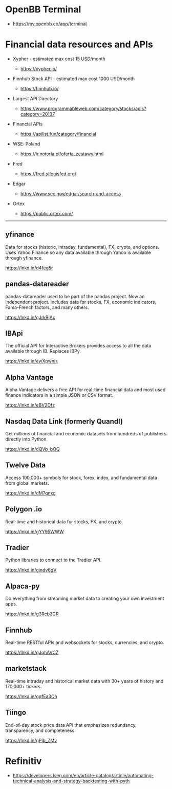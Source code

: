 # OpenBB Terminal

- https://my.openbb.co/app/terminal

# Financial data resources and APIs

- Xypher - estimated max cost 15 USD/month

  - https://xypher.io/

- Finnhub Stock API - estimated max cost 1000 USD/month

  - https://finnhub.io/

- Largest API Directory

  - https://www.programmableweb.com/category/stocks/apis?category=20137

- Financial APIs

  - https://apilist.fun/category/financial

- WSE: Poland

  - https://ir.notoria.pl/oferta_zestawy.html

- Fred

  - https://fred.stlouisfed.org/

- Edgar
  - https://www.sec.gov/edgar/search-and-access

- Ortex
  - https://public.ortex.com/

___

## yfinance

Data for stocks (historic, intraday, fundamental), FX, crypto, and options. Uses Yahoo Finance so any data available through Yahoo is available through yfinance.

https://lnkd.in/d4feg5r

## pandas-datareader

pandas-datareader used to be part of the pandas project. Now an independent project. Includes data for stocks, FX, economic indicators, Fama-French factors, and many others.

https://lnkd.in/gJrkRjAx

## IBApi

The official API for Interactive Brokers provides access to all the data available through IB. Replaces IBPy.

https://lnkd.in/ewXpwnis

## Alpha Vantage

Alpha Vantage delivers a free API for real-time financial data and most used finance indicators in a simple JSON or CSV format.

https://lnkd.in/eBV2Dfz

## Nasdaq Data Link (formerly Quandl)

Get millions of financial and economic datasets from hundreds of publishers directly into Python.

https://lnkd.in/dQVb_bQQ

## Twelve Data

Access 100,000+ symbols for stock, forex, index, and fundamental data from global markets.

https://lnkd.in/dM7qnxg

## Polygon .io

Real-time and historical data for stocks, FX, and crypto.

https://lnkd.in/gYY95WWW

## Tradier

Python libraries to connect to the Tradier API.

https://lnkd.in/gjndv6gV

## Alpaca-py

Do everything from streaming market data to creating your own investment apps.

https://lnkd.in/g3Rcb3GR

## Finnhub

Real-time RESTful APIs and websockets for stocks, currencies, and crypto.

https://lnkd.in/gJqhAVCZ

## marketstack

Real-time intraday and historical market data with 30+ years of history and 170,000+ tickers.

https://lnkd.in/gqfEa3Qh

## Tiingo

End-of-day stock price data API that emphasizes redundancy, transparency, and completeness

https://lnkd.in/gPib_ZMv

# Refinitiv

- https://developers.lseg.com/en/article-catalog/article/automating-technical-analysis-and-strategy-backtesting-with-pyth